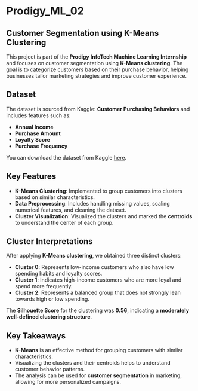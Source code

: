 # **Prodigy_ML_02**

## **Customer Segmentation using K-Means Clustering**

This project is part of the **Prodigy InfoTech Machine Learning Internship** and focuses on customer segmentation using **K-Means clustering**. The goal is to categorize customers based on their purchase behavior, helping businesses tailor marketing strategies and improve customer experience.

## **Dataset**

The dataset is sourced from Kaggle: **Customer Purchasing Behaviors** and includes features such as:

- **Annual Income**
- **Purchase Amount**
- **Loyalty Score**
- **Purchase Frequency**

You can download the dataset from Kaggle [here](https://www.kaggle.com/datasets/hanaksoy/customer-purchasing-behaviors).

## **Key Features**

- **K-Means Clustering**: Implemented to group customers into clusters based on similar characteristics.
- **Data Preprocessing**: Includes handling missing values, scaling numerical features, and cleaning the dataset.
- **Cluster Visualization**: Visualized the clusters and marked the **centroids** to understand the center of each group.

## **Cluster Interpretations**

After applying **K-Means clustering**, we obtained three distinct clusters:

- **Cluster 0**: Represents low-income customers who also have low spending habits and loyalty scores.
- **Cluster 1**: Indicates high-income customers who are more loyal and spend more frequently.
- **Cluster 2**: Represents a balanced group that does not strongly lean towards high or low spending.

The **Silhouette Score** for the clustering was **0.56**, indicating a **moderately well-defined clustering structure**.

## **Key Takeaways**

- **K-Means** is an effective method for grouping customers with similar characteristics.
- Visualizing the clusters and their centroids helps to understand customer behavior patterns.
- The analysis can be used for **customer segmentation** in marketing, allowing for more personalized campaigns.














